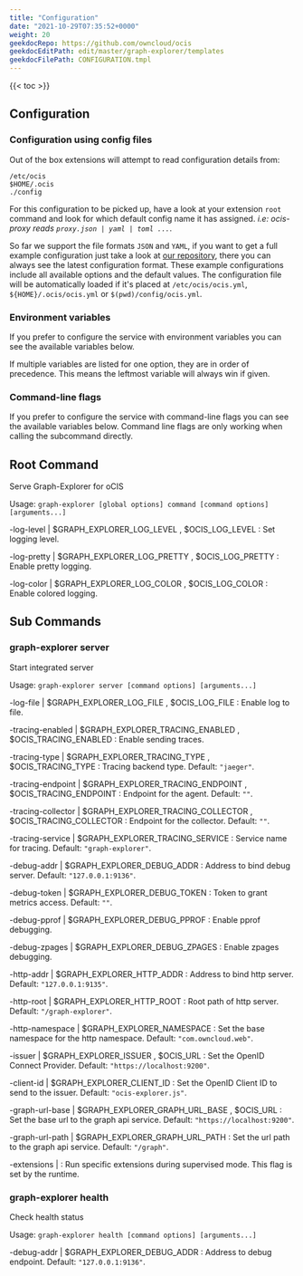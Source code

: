 ```yaml
---
title: "Configuration"
date: "2021-10-29T07:35:52+0000"
weight: 20
geekdocRepo: https://github.com/owncloud/ocis
geekdocEditPath: edit/master/graph-explorer/templates
geekdocFilePath: CONFIGURATION.tmpl
---
```


{{< toc >}}

## Configuration

### Configuration using config files

Out of the box extensions will attempt to read configuration details from:

```console
/etc/ocis
$HOME/.ocis
./config
```

For this configuration to be picked up, have a look at your extension `root` command and look for which default config name it has assigned. *i.e: ocis-proxy reads `proxy.json | yaml | toml ...`*.

So far we support the file formats `JSON` and `YAML`, if you want to get a full example configuration just take a look at [our repository](https://github.com/owncloud/ocis/tree/master/graph-explorer/config), there you can always see the latest configuration format. These example configurations include all available options and the default values. The configuration file will be automatically loaded if it's placed at `/etc/ocis/ocis.yml`, `${HOME}/.ocis/ocis.yml` or `$(pwd)/config/ocis.yml`.

### Environment variables

If you prefer to configure the service with environment variables you can see the available variables below.

If multiple variables are listed for one option, they are in order of precedence. This means the leftmost variable will always win if given.

### Command-line flags

If you prefer to configure the service with command-line flags you can see the available variables below. Command line flags are only working when calling the subcommand directly.

## Root Command

Serve Graph-Explorer for oCIS

Usage: `graph-explorer [global options] command [command options] [arguments...]`


-log-level |  $GRAPH_EXPLORER_LOG_LEVEL , $OCIS_LOG_LEVEL
: Set logging level.


-log-pretty |  $GRAPH_EXPLORER_LOG_PRETTY , $OCIS_LOG_PRETTY
: Enable pretty logging.


-log-color |  $GRAPH_EXPLORER_LOG_COLOR , $OCIS_LOG_COLOR
: Enable colored logging.




















## Sub Commands

### graph-explorer server

Start integrated server

Usage: `graph-explorer server [command options] [arguments...]`






-log-file |  $GRAPH_EXPLORER_LOG_FILE , $OCIS_LOG_FILE
: Enable log to file.


-tracing-enabled |  $GRAPH_EXPLORER_TRACING_ENABLED , $OCIS_TRACING_ENABLED
: Enable sending traces.


-tracing-type |  $GRAPH_EXPLORER_TRACING_TYPE , $OCIS_TRACING_TYPE
: Tracing backend type. Default: `"jaeger"`.


-tracing-endpoint |  $GRAPH_EXPLORER_TRACING_ENDPOINT , $OCIS_TRACING_ENDPOINT
: Endpoint for the agent. Default: `""`.


-tracing-collector |  $GRAPH_EXPLORER_TRACING_COLLECTOR , $OCIS_TRACING_COLLECTOR
: Endpoint for the collector. Default: `""`.


-tracing-service |  $GRAPH_EXPLORER_TRACING_SERVICE
: Service name for tracing. Default: `"graph-explorer"`.


-debug-addr |  $GRAPH_EXPLORER_DEBUG_ADDR
: Address to bind debug server. Default: `"127.0.0.1:9136"`.


-debug-token |  $GRAPH_EXPLORER_DEBUG_TOKEN
: Token to grant metrics access. Default: `""`.


-debug-pprof |  $GRAPH_EXPLORER_DEBUG_PPROF
: Enable pprof debugging.


-debug-zpages |  $GRAPH_EXPLORER_DEBUG_ZPAGES
: Enable zpages debugging.


-http-addr |  $GRAPH_EXPLORER_HTTP_ADDR
: Address to bind http server. Default: `"127.0.0.1:9135"`.


-http-root |  $GRAPH_EXPLORER_HTTP_ROOT
: Root path of http server. Default: `"/graph-explorer"`.


-http-namespace |  $GRAPH_EXPLORER_NAMESPACE
: Set the base namespace for the http namespace. Default: `"com.owncloud.web"`.


-issuer |  $GRAPH_EXPLORER_ISSUER , $OCIS_URL
: Set the OpenID Connect Provider. Default: `"https://localhost:9200"`.


-client-id |  $GRAPH_EXPLORER_CLIENT_ID
: Set the OpenID Client ID to send to the issuer. Default: `"ocis-explorer.js"`.


-graph-url-base |  $GRAPH_EXPLORER_GRAPH_URL_BASE , $OCIS_URL
: Set the base url to the graph api service. Default: `"https://localhost:9200"`.


-graph-url-path |  $GRAPH_EXPLORER_GRAPH_URL_PATH
: Set the url path to the graph api service. Default: `"/graph"`.


-extensions | 
: Run specific extensions during supervised mode. This flag is set by the runtime.

### graph-explorer health

Check health status

Usage: `graph-explorer health [command options] [arguments...]`





-debug-addr |  $GRAPH_EXPLORER_DEBUG_ADDR
: Address to debug endpoint. Default: `"127.0.0.1:9136"`.



















